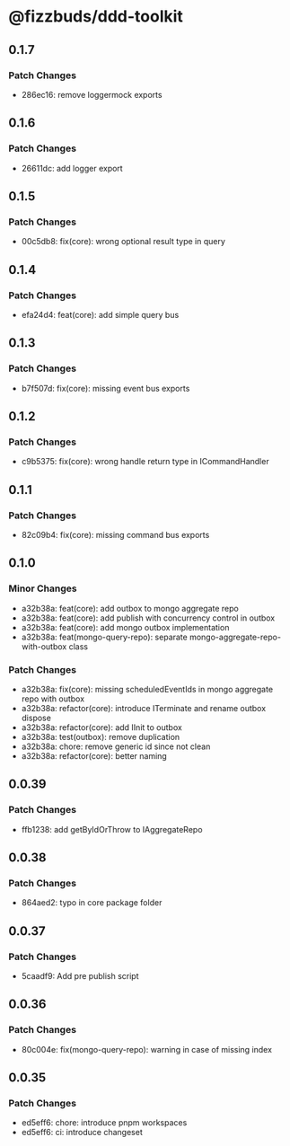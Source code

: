# @fizzbuds/ddd-toolkit

## 0.1.7

### Patch Changes

- 286ec16: remove loggermock exports

## 0.1.6

### Patch Changes

- 26611dc: add logger export

## 0.1.5

### Patch Changes

- 00c5db8: fix(core): wrong optional result type in query

## 0.1.4

### Patch Changes

- efa24d4: feat(core): add simple query bus

## 0.1.3

### Patch Changes

- b7f507d: fix(core): missing event bus exports

## 0.1.2

### Patch Changes

- c9b5375: fix(core): wrong handle return type in ICommandHandler

## 0.1.1

### Patch Changes

- 82c09b4: fix(core): missing command bus exports

## 0.1.0

### Minor Changes

- a32b38a: feat(core): add outbox to mongo aggregate repo
- a32b38a: feat(core): add publish with concurrency control in outbox
- a32b38a: feat(core): add mongo outbox implementation
- a32b38a: feat(mongo-query-repo): separate mongo-aggregate-repo-with-outbox class

### Patch Changes

- a32b38a: fix(core): missing scheduledEventIds in mongo aggregate repo with outbox
- a32b38a: refactor(core): introduce ITerminate and rename outbox dispose
- a32b38a: refactor(core): add IInit to outbox
- a32b38a: test(outbox): remove duplication
- a32b38a: chore: remove generic id since not clean
- a32b38a: refactor(core): better naming

## 0.0.39

### Patch Changes

- ffb1238: add getByIdOrThrow to IAggregateRepo

## 0.0.38

### Patch Changes

- 864aed2: typo in core package folder

## 0.0.37

### Patch Changes

- 5caadf9: Add pre publish script

## 0.0.36

### Patch Changes

- 80c004e: fix(mongo-query-repo): warning in case of missing index

## 0.0.35

### Patch Changes

- ed5eff6: chore: introduce pnpm workspaces
- ed5eff6: ci: introduce changeset
